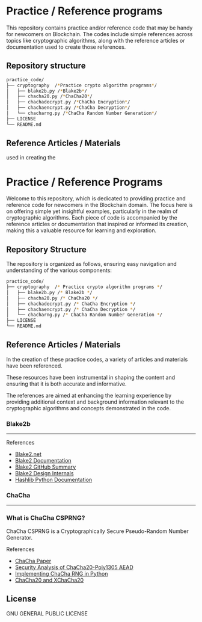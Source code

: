 # Practice / Reference programs

This repository contains practice and/or reference code that may be handy for newcomers on Blockchain. The codes include simple references across topics like cryptographic algorithms, along with the reference articles or documentation used to create those references.

## Repository structure


```bash
practice_code/
├── cryptography  /*Practice crypto algorithm programs*/
│   ├── blake2b.py /*Blake2b*/
│   ├── chacha20.py /*ChaCha20*/
│   ├── chachadecrypt.py /*ChaCha Encryption*/
│   ├── chachaencrypt.py /*ChaCha Decryption*/
│   └── chacharng.py /*ChaCha Random Number Generation*/
├── LICENSE
└── README.md

```

## Reference Articles / Materials
 used in creating the 

# Practice / Reference Programs

Welcome to this repository, which is dedicated to providing practice and reference code for newcomers in the Blockchain domain. The focus here is on offering simple yet insightful examples, particularly in the realm of cryptographic algorithms. Each piece of code is accompanied by the reference articles or documentation that inspired or informed its creation, making this a valuable resource for learning and exploration.

## Repository Structure

The repository is organized as follows, ensuring easy navigation and understanding of the various components:

```bash
practice_code/
├── cryptography  /* Practice crypto algorithm programs */
│   ├── blake2b.py /* Blake2b */
│   ├── chacha20.py /* ChaCha20 */
│   ├── chachadecrypt.py /* ChaCha Encryption */
│   ├── chachaencrypt.py /* ChaCha Decryption */
│   └── chacharng.py /* ChaCha Random Number Generation */
├── LICENSE
└── README.md
```

## Reference Articles / Materials
In the creation of these practice codes, a variety of articles and materials have been referenced. 

These resources have been instrumental in shaping the content and ensuring that it is both accurate and informative. 

The references are aimed at enhancing the learning experience by providing additional context and background information relevant to the cryptographic algorithms and concepts demonstrated in the code.

### Blake2b
---

References

- [Blake2.net](https://www.blake2.net)
- [Blake2 Documentation](https://www.blake2.net/blake2.pdf)
- [Blake2 GitHub Summary](https://gist.github.com/sooryan/8d1b2c19bf0b971c11366b0680908d4b)
- [Blake2 Design Internals](https://xilinx.github.io/Vitis_Libraries/security/2020.1/guide_L1/internals/blake2b.html)
- [Hashlib Python Documentation](https://docs.python.org/3/library/hashlib.html)

### ChaCha
---

### What is ChaCha CSPRNG?
ChaCha CSPRNG is a Cryptographically Secure Pseudo-Random Number Generator.

References
- [ChaCha Paper](https://cr.yp.to/chacha.html)
- [Security Analysis of ChaCha20-Poly1305 AEAD](https://www.cryptography-primer.info/algorithms/chacha/)
- [Implementing ChaCha RNG in Python ](https://www.johndcook.com/blog/2019/03/03/do-the-chacha/)
- [ChaCha20 and XChaCha20](https://pycryptodome.readthedocs.io/en/latest/src/cipher/chacha20.html)

## License

GNU GENERAL PUBLIC LICENSE